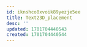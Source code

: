 ```yaml
---
id: iknshco8xvoik89yezje5ee
title: Text23D_placement
desc: ''
updated: 1701704440543
created: 1701704440544
---
```


